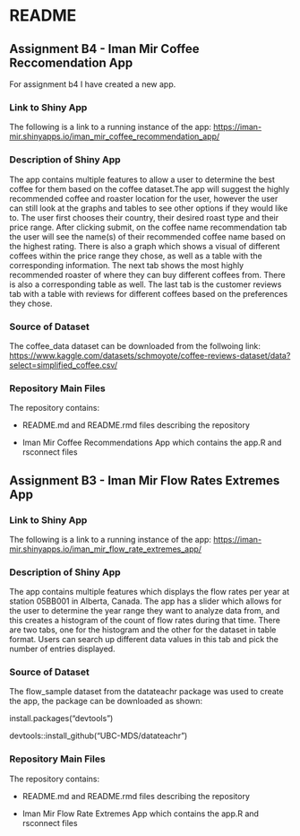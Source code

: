 README
================

## Assignment B4 - Iman Mir Coffee Reccomendation App

For assignment b4 I have created a new app.

### Link to Shiny App

The following is a link to a running instance of the app:
<https://iman-mir.shinyapps.io/iman_mir_coffee_recommendation_app/>

### Description of Shiny App

The app contains multiple features to allow a user to determine the best
coffee for them based on the coffee dataset.The app will suggest the
highly recommended coffee and roaster location for the user, however the
user can still look at the graphs and tables to see other options if
they would like to. The user first chooses their country, their desired
roast type and their price range. After clicking submit, on the coffee
name recommendation tab the user will see the name(s) of their
recommended coffee name based on the highest rating. There is also a
graph which shows a visual of different coffees within the price range
they chose, as well as a table with the corresponding information. The
next tab shows the most highly recommended roaster of where they can buy
different coffees from. There is also a corresponding table as well. The
last tab is the customer reviews tab with a table with reviews for
different coffees based on the preferences they chose.

### Source of Dataset

The coffee_data dataset can be downloaded from the follwoing link:
<https://www.kaggle.com/datasets/schmoyote/coffee-reviews-dataset/data?select=simplified_coffee.csv/>

### Repository Main Files

The repository contains:

- README.md and README.rmd files describing the repository

- Iman Mir Coffee Recommendations App which contains the app.R and
  rsconnect files

## Assignment B3 - Iman Mir Flow Rates Extremes App

### Link to Shiny App

The following is a link to a running instance of the app:
<https://iman-mir.shinyapps.io/iman_mir_flow_rate_extremes_app/>

### Description of Shiny App

The app contains multiple features which displays the flow rates per
year at station 05BB001 in Alberta, Canada. The app has a slider which
allows for the user to determine the year range they want to analyze
data from, and this creates a histogram of the count of flow rates
during that time. There are two tabs, one for the histogram and the
other for the dataset in table format. Users can search up different
data values in this tab and pick the number of entries displayed.

### Source of Dataset

The flow_sample dataset from the datateachr package was used to create
the app, the package can be downloaded as shown:

install.packages(“devtools”)

devtools::install_github(“UBC-MDS/datateachr”)

### Repository Main Files

The repository contains:

- README.md and README.rmd files describing the repository

- Iman Mir Flow Rate Extremes App which contains the app.R and rsconnect
  files
